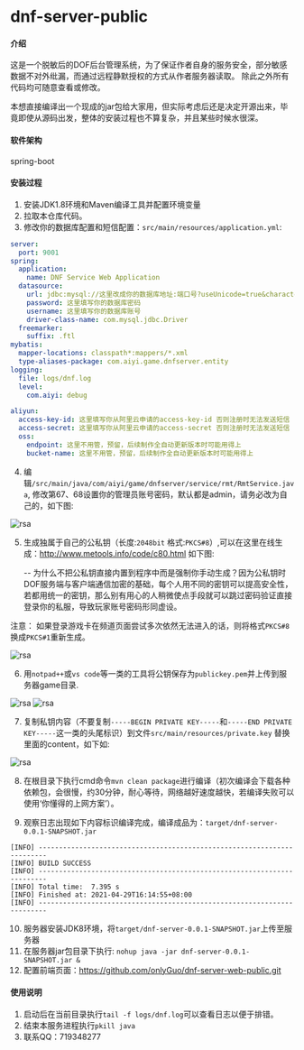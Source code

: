 # dnf-server-public

#### 介绍
这是一个脱敏后的DOF后台管理系统，为了保证作者自身的服务安全，部分敏感数据不对外纰漏，而通过远程静默授权的方式从作者服务器读取。
除此之外所有代码均可随意查看或修改。

本想直接编译出一个现成的jar包给大家用，但实际考虑后还是决定开源出来，毕竟即使从源码出发，整体的安装过程也不算复杂，并且某些时候水很深。

#### 软件架构
spring-boot


#### 安装过程

1. 安装JDK1.8环境和Maven编译工具并配置环境变量
2. 拉取本仓库代码。
3. 修改你的数据库配置和短信配置：`src/main/resources/application.yml`:
```` yml
server:
  port: 9001
spring:
  application:
    name: DNF Service Web Application
  datasource:
    url: jdbc:mysql://这里改成你的数据库地址:端口号?useUnicode=true&characterEncoding=latin1
    password: 这里填写你的数据库密码
    username: 这里填写你的数据库账号
    driver-class-name: com.mysql.jdbc.Driver
  freemarker:
    suffix: .ftl
mybatis:
  mapper-locations: classpath*:mappers/*.xml
  type-aliases-package: com.aiyi.game.dnfserver.entity
logging:
  file: logs/dnf.log
  level:
    com.aiyi: debug

aliyun:
  access-key-id: 这里填写你从阿里云申请的access-key-id 否则注册时无法发送短信
  access-secret: 这里填写你从阿里云申请的access-secret 否则注册时无法发送短信
  oss:
    endpoint: 这里不用管，预留，后续制作全自动更新版本时可能用得上
    bucket-name: 这里不用管，预留，后续制作全自动更新版本时可能用得上
````
4. 编辑`/src/main/java/com/aiyi/game/dnfserver/service/rmt/RmtService.java`, 修改第67、68设置你的管理员账号密码，默认都是admin，请务必改为自己的，如下图:

![rsa](https://github.com/onlyGuo/dnf-server-public/raw/main/doc/default-admin.png)


5. 生成独属于自己的公私钥（长度:`2048bit` 格式:`PKCS#8`）,可以在这里在线生成：http://www.metools.info/code/c80.html 如下图:

   -- 为什么不把公私钥直接内置到程序中而是强制你手动生成？因为公私钥时DOF服务端与客户端通信加密的基础，每个人用不同的密钥可以提高安全性，若都用统一的密钥，那么别有用心的人稍微使点手段就可以跳过密码验证直接登录你的私服，导致玩家账号密码形同虚设。
   
  注意： 如果登录游戏卡在频道页面尝试多次依然无法进入的话，则将格式`PKCS#8`换成`PKCS#1`重新生成。
   
![rsa](https://github.com/onlyGuo/dnf-server-public/raw/main/doc/rsa.png)

6. 用`notpad++`或`vs code`等一类的工具将公钥保存为`publickey.pem`并上传到服务器game目录.

![rsa](https://github.com/onlyGuo/dnf-server-public/raw/main/doc/rsa-pub.png)
![rsa](https://github.com/onlyGuo/dnf-server-public/raw/main/doc/rsa-pub-upload.png)

7. 复制私钥内容（不要复制`-----BEGIN PRIVATE KEY-----`和`-----END PRIVATE KEY-----`这一类的头尾标识）到文件`src/main/resources/private.key` 替换里面的content，如下如:

![rsa](https://github.com/onlyGuo/dnf-server-public/raw/main/doc/rsa-pri.png)

8. 在根目录下执行cmd命令`mvn clean package`进行编译（初次编译会下载各种依赖包，会很慢，约30分钟，耐心等待，网络越好速度越快，若编译失败可以使用‘你懂得的上网方案’）。

9. 观察日志出现如下内容标识编译完成，编译成品为：`target/dnf-server-0.0.1-SNAPSHOT.jar`
````
[INFO] ------------------------------------------------------------------------
[INFO] BUILD SUCCESS
[INFO] ------------------------------------------------------------------------
[INFO] Total time:  7.395 s
[INFO] Finished at: 2021-04-29T16:14:55+08:00
[INFO] ------------------------------------------------------------------------
````
10. 服务器安装JDK8环境，将`target/dnf-server-0.0.1-SNAPSHOT.jar`上传至服务器
11. 在服务器jar包目录下执行: `nohup java -jar dnf-server-0.0.1-SNAPSHOT.jar &`
12. 配置前端页面：https://github.com/onlyGuo/dnf-server-web-public.git

#### 使用说明

1. 启动后在当前目录执行`tail -f logs/dnf.log`可以查看日志以便于排错。
2. 结束本服务进程执行`pkill java`
3. 联系QQ：719348277

